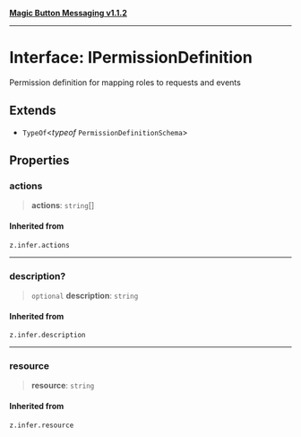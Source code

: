 [**Magic Button Messaging v1.1.2**](../README.md)

***

# Interface: IPermissionDefinition

Permission definition for mapping roles to requests and events

## Extends

- `TypeOf`\<*typeof* `PermissionDefinitionSchema`\>

## Properties

### actions

> **actions**: `string`[]

#### Inherited from

`z.infer.actions`

***

### description?

> `optional` **description**: `string`

#### Inherited from

`z.infer.description`

***

### resource

> **resource**: `string`

#### Inherited from

`z.infer.resource`
